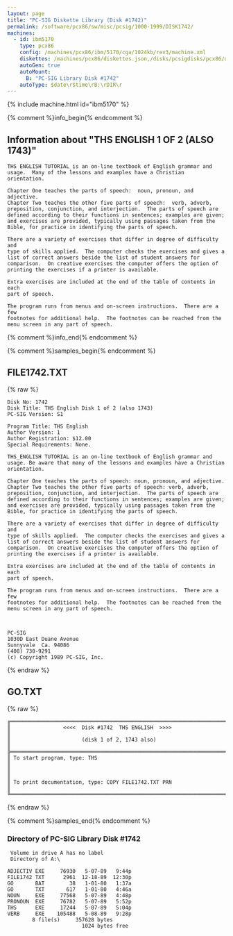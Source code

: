 ```yaml
---
layout: page
title: "PC-SIG Diskette Library (Disk #1742)"
permalink: /software/pcx86/sw/misc/pcsig/1000-1999/DISK1742/
machines:
  - id: ibm5170
    type: pcx86
    config: /machines/pcx86/ibm/5170/cga/1024kb/rev3/machine.xml
    diskettes: /machines/pcx86/diskettes.json,/disks/pcsigdisks/pcx86/diskettes.json
    autoGen: true
    autoMount:
      B: "PC-SIG Library Disk #1742"
    autoType: $date\r$time\rB:\rDIR\r
---
```


{% include machine.html id="ibm5170" %}

{% comment %}info_begin{% endcomment %}

## Information about "THS ENGLISH  1 OF 2 (ALSO 1743)"

    THS ENGLISH TUTORIAL is an on-line textbook of English grammar and
    usage.  Many of the lessons and examples have a Christian
    orientation.
    
    Chapter One teaches the parts of speech:  noun, pronoun, and adjective.
    Chapter Two teaches the other five parts of speech:  verb, adverb,
    preposition, conjunction, and interjection.  The parts of speech are
    defined according to their functions in sentences; examples are given;
    and exercises are provided, typically using passages taken from the
    Bible, for practice in identifying the parts of speech.
    
    There are a variety of exercises that differ in degree of difficulty and
    type of skills applied.  The computer checks the exercises and gives a
    list of correct answers beside the list of student answers for
    comparison.  On creative exercises the computer offers the option of
    printing the exercises if a printer is available.
    
    Extra exercises are included at the end of the table of contents in each
    part of speech.
    
    The program runs from menus and on-screen instructions.  There are a few
    footnotes for additional help.  The footnotes can be reached from the
    menu screen in any part of speech.
{% comment %}info_end{% endcomment %}

{% comment %}samples_begin{% endcomment %}

## FILE1742.TXT

{% raw %}
```
Disk No: 1742                                                           
Disk Title: THS English Disk 1 of 2 (also 1743)                         
PC-SIG Version: S1                                                      
                                                                        
Program Title: THS English                                              
Author Version: 1                                                       
Author Registration: $12.00                                             
Special Requirements: None.                                             
                                                                        
THS_ENGLISH TUTORIAL is an on-line textbook of English grammar and      
usage. Be aware that many of the lessons and examples have a Christian  
orientation.                                                            
                                                                        
Chapter One teaches the parts of speech: noun, pronoun, and adjective.  
Chapter Two teaches the other five parts of speech: verb, adverb,       
preposition, conjunction, and interjection.  The parts of speech are    
defined according to their functions in sentences; examples are given;  
and exercises are provided, typically using passages taken from the     
Bible, for practice in identifying the parts of speech.                 
                                                                        
There are a variety of exercises that differ in degree of difficulty and
type of skills applied.  The computer checks the exercises and gives a  
list of correct answers beside the list of student answers for          
comparison.  On creative exercises the computer offers the option of    
printing the exercises if a printer is available.                       
                                                                        
Extra exercises are included at the end of the table of contents in each
part of speech.                                                         
                                                                        
The program runs from menus and on-screen instructions.  There are a few
footnotes for additional help.  The footnotes can be reached from the   
menu screen in any part of speech.                                      
                                                                        
                                                                        
                                                                        
PC-SIG                                                                  
1030D East Duane Avenue                                                 
Sunnyvale  Ca. 94086                                                    
(408) 730-9291                                                          
(c) Copyright 1989 PC-SIG, Inc.                                         
```
{% endraw %}

## GO.TXT

{% raw %}
```
╔═════════════════════════════════════════════════════════════════════════╗
║                 <<<<  Disk #1742  THS ENGLISH  >>>>                     ║
║                       (disk 1 of 2, 1743 also)                          ║
╠═════════════════════════════════════════════════════════════════════════╣
║ To start program, type: THS                                             ║
║                                                                         ║
║ To print documentation, type: COPY FILE1742.TXT PRN                     ║
╚═════════════════════════════════════════════════════════════════════════╝
```
{% endraw %}

{% comment %}samples_end{% endcomment %}

### Directory of PC-SIG Library Disk #1742

     Volume in drive A has no label
     Directory of A:\

    ADJECTIV EXE     76930   5-07-89   9:44p
    FILE1742 TXT      2961  12-18-89  12:30p
    GO       BAT        38   1-01-80   1:37a
    GO       TXT       617   1-01-80   4:46a
    NOUN     EXE     77568   5-07-89   4:48p
    PRONOUN  EXE     76782   5-07-89   5:52p
    THS      EXE     17244   5-07-89   5:04p
    VERB     EXE    105488   5-08-89   9:28p
            8 file(s)     357628 bytes
                            1024 bytes free
